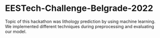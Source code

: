 # EESTech-Challenge-Belgrade-2022
Topic of this hackathon was lithology prediction by using machine learning.
We implemented different techniques during preprocessing and evaluating our model.
